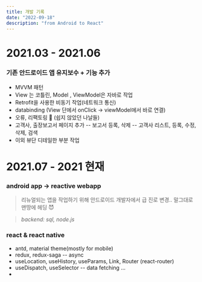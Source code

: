 ```yaml
---
title: 개발 기록 
date: "2022-09-18"
description: "from Android to React"
---
```


# 2021.03 - 2021.06
### 기존 안드로이드 앱 유지보수 + 기능 추가
- MVVM 패턴
- View 는 코틀린, Model , ViewModel은 자바로 작업
- Retrofit을 사용한 비동기 작업(네트워크 통신)
- databinding (View 단에서 onClick -> viewModel에서 바로 연결)
- 오류, 리팩토링 :grimacing: (쉽지 않았던 나날들)
- 고객사, 출장보고서 페이지 추가 
-- 보고서 등록, 삭제 
-- 고객사 리스트, 등록, 수정, 삭제, 검색
- 이외 뷰단 디테일한 부분 작업 

# 2021.07 - 2021 현재 
### android app -> reactive webapp
> 리뉴얼되는 앱을 작업하기 위해 안드로이드 개발자에서 급 진로 변경.. 
> 말그대로 맨땅에 헤딩 :smiling_imp:  

> *backend: sql, node.js*
### react & react native 
- antd, material theme(mostly for mobile)
- redux, redux-saga -- async 
- useLocation, useHistory, useParams, Link, Router (react-router)
- useDispatch, useSelector -- data fetching ... 
- 
